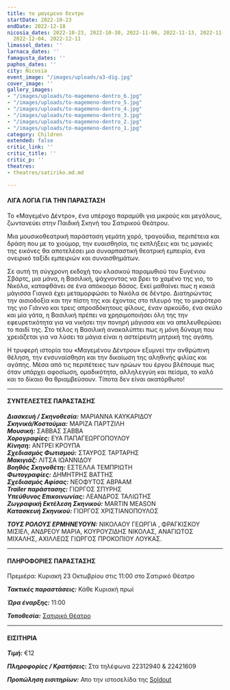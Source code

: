 ```yaml
---
title: το μαγεμενο δεντρο
startDate: 2022-10-23
endDate: 2022-12-18
nicosia_dates: 2022-10-23, 2022-10-30, 2022-11-06, 2022-11-13, 2022-11-20, 2022-11-27,
  2022-12-04, 2022-12-11
limassol_dates: ''
larnaca_dates: ''
famagusta_dates: ''
paphos_dates: ''
city: Nicosia
event_image: "/images/uploads/a3-dig.jpg"
cover_image: ''
gallery_images:
- "/images/uploads/to-magemeno-dentro_6.jpg"
- "/images/uploads/to-magemeno-dentro_5.jpg"
- "/images/uploads/to-magemeno-dentro_4.jpg"
- "/images/uploads/to-magemeno-dentro_3.jpg"
- "/images/uploads/to-magemeno-dentro_2.jpg"
- "/images/uploads/to-magemeno-dentro_1.jpg"
category: Children
extended: false
critic_link: ''
critic_title: ''
critic_p: ''
theatres:
- theatres/satiriko.md.md

---
```

#### ΛΙΓΑ ΛΟΓΙΑ ΓΙΑ ΤΗΝ ΠΑΡΑΣΤΑΣΗ

Το «Μαγεμένο Δέντρο», ένα υπέροχο παραμύθι για μικρούς και μεγάλους, ζωντανεύει στην Παιδική Σκηνή του Σατιρικού Θεάτρου.

Μια μουσικοθεατρική παράσταση γεμάτη χορό, τραγούδια, περιπέτεια και δράση που με το χιούμορ, την ευαισθησία, τις εκπλήξεις και τις μαγικές της εικόνες θα αποτελέσει μια συναρπαστική θεατρική εμπειρία, ένα ονειρικό ταξίδι εμπειριών και συναισθημάτων.

Σε αυτή τη σύγχρονη εκδοχή του κλασικού παραμυθιού του Ευγένιου Σβάρτς, μια μάνα, η Βασιλική, ψάχνοντας να βρει το χαμένο της γιο, το Νικόλα, καταφθάνει σε ένα απόκοσμο δάσος. Εκεί μαθαίνει πως η κακιά μάγισσα Γιαγκά έχει μεταμορφώσει το Νικόλα σε δέντρο. Διατηρώντας την αισιοδοξία και την πίστη της και έχοντας στο πλευρό της το μικρότερο της γιο Γιάννο και τρεις απροσδόκητους φίλους, έναν αρκούδο, ένα σκύλο και μία γάτα, η Βασιλική πρέπει να χρησιμοποιήσει όλη της την εφευρετικότητα για να νικήσει την πονηρή μάγισσα και να απελευθερώσει το παιδί της. Στο τέλος η Βασιλική ανακαλύπτει πως η μόνη δύναμη που χρειάζεται για να λύσει τα μάγια είναι η αστείρευτη μητρική της αγάπη.

Η τρυφερή ιστορία του «Μαγεμένου Δέντρου» εξυμνεί την ανθρώπινη θέληση, την ενσυναίσθηση και την δικαίωση της αληθινής φιλίας και αγάπης. Μέσα από τις περιπέτειες των ηρώων του έργου βλέπουμε πως όταν υπάρχει αφοσίωση, ομαδικότητα, αλληλεγγύη και πείσμα, το καλό και το δίκαιο θα θριαμβεύσουν. Τίποτα δεν είναι ακατόρθωτο!

***

#### ΣΥΝΤΕΛΕΣΤΕΣ ΠΑΡΑΣΤΑΣΗΣ

**_Διασκευή / Σκηνοθεσία:_** ΜΑΡΙΑΝΝΑ ΚΑΥΚΑΡΙΔΟΥ    
**_Σκηνικά/Κοστούμια:_** ΜΑΡΙΖΑ ΠΑΡΤΖΙΛΗ  
**_Μουσική:_** ΣΑΒΒΑΣ ΣΑΒΒΑ  
**_Χορογραφίες:_** ΕΥΑ ΠΑΠΑΓΕΩΡΓΟΠΟΥΛΟΥ  
**_Κίνηση:_** ΑΝΤΡΕΙ ΚΡΟΥΠΑ  
**_Σχεδιασμός Φωτισμού:_** ΣΤΑΥΡΟΣ ΤΑΡΤΑΡΗΣ  
**_Μακιγιάζ:_** ΛΙΤΣΑ ΙΩΑΝΝΙΔΟΥ  
**_Βοηθός Σκηνοθέτη:_** ΕΣΤΕΛΛΑ ΤΕΜΠΡΙΩΤΗ  
**_Φωτογραφίες:_** ΔΗΜΗΤΡΗΣ ΒΑΤΤΗΣ  
**_Σχεδιασμός Αφίσας:_** ΝΕΟΦΥΤΟΣ ΑΒΡΑΑΜ  
**_Trailer παράστασης:_** ΓΙΩΡΓΟΣ ΣΠΥΡΗΣ  
**_Υπεύθυνος Επικοινωνίας:_** ΛΕΑΝΔΡΟΣ ΤΑΛΙΩΤΗΣ  
**_Ζωγραφική Εκτέλεση Σκηνικού:_** ΜARTIN MEASON  
**_Κατασκευή Σκηνικού:_** ΓΙΩΡΓΟΣ ΧΡΙΣΤΙΑΝΟΠΟΥΛΟΣ

**_ΤΟΥΣ ΡΟΛΟΥΣ ΕΡΜΗΝΕΥΟΥΝ:_** ΝΙΚΟΛΑΟΥ ΓΕΩΡΓΙΑ , ΦΡΑΓΚΙΣΚΟΥ ΜΙΣΙΕΛ, ΑΝΔΡΕΟΥ ΜΑΡΙΑ, ΚΟΥΡΟΥΖΙΔΗΣ ΝΙΚΟΛΑΣ, ΑΝΑΓΙΩΤΟΣ ΜΙΧΑΛΗΣ, ΑΧΙΛΛΕΩΣ ΓΙΩΡΓΟΣ ΠΡΟΚΟΠΙΟΥ ΛΟΥΚΑΣ.

***

#### ΠΛΗΡΟΦΟΡΙΕΣ ΠΑΡΑΣΤΑΣΗΣ

Πρεμιέρα: Κυριακή 23 Οκτωβρίου στις 11:00 στο Σατιρικό Θέατρο

**_Τακτικές παραστάσεις:_** Κάθε Κυριακή πρωί

**_Ώρα έναρξης:_** 11:00

**_Τοποθεσία:_** [Σατιρικό Θέατρο](?#map)

***

#### ΕΙΣΙΤΗΡΙΑ

**_Τιμή:_** €12

**_Πληροφορίες / Κρατήσεις:_** Στα τηλέφωνα 22312940 & 22421609

**_Προπώληση εισιτηρίων:_** Απο την ιστοσελίδα της [Soldout](https://www.soldoutticketbox.com/to-magemeno-dentro-satiriko-2022/?lang=en)